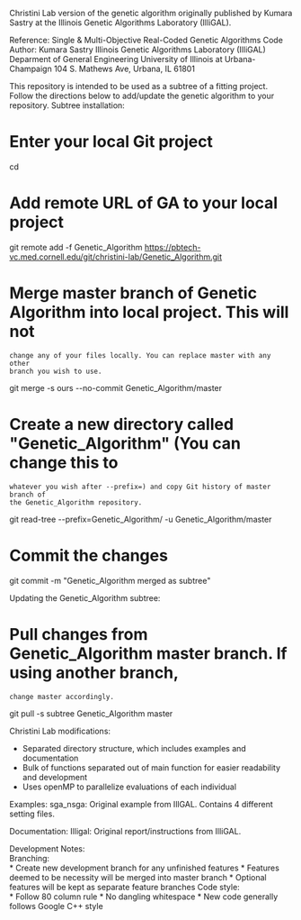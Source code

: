 Christini Lab version of the genetic algorithm originally published by
Kumara Sastry at the Illinois Genetic Algorithms Laboratory (IlliGAL).

Reference:
  Single & Multi-Objective Real-Coded Genetic Algorithms Code
  Author: Kumara Sastry
  Illinois Genetic Algorithms Laboratory (IlliGAL)
  Deparment of General Engineering
  University of Illinois at Urbana-Champaign
  104 S. Mathews Ave, Urbana, IL 61801

This repository is intended to be used as a subtree of a fitting project. Follow
the directions below to add/update the genetic algorithm to your repository.
Subtree installation:
  # Enter your local Git project
  cd <PROJECT DIRECTORY>

  # Add remote URL of GA to your local project
  git remote add -f Genetic_Algorithm https://pbtech-vc.med.cornell.edu/git/christini-lab/Genetic_Algorithm.git

  # Merge master branch of Genetic Algorithm into local project. This will not
    change any of your files locally. You can replace master with any other
    branch you wish to use.
  git merge -s ours --no-commit Genetic_Algorithm/master

  # Create a new directory called "Genetic_Algorithm" (You can change this to
    whatever you wish after --prefix=) and copy Git history of master branch of
    the Genetic_Algorithm repository.
  git read-tree --prefix=Genetic_Algorithm/ -u Genetic_Algorithm/master

  # Commit the changes
  git commit -m "Genetic_Algorithm merged as subtree"

Updating the Genetic_Algorithm subtree:
  # Pull changes from Genetic_Algorithm master branch. If using another branch,
    change master accordingly.
  git pull -s subtree Genetic_Algorithm master

Christini Lab modifications:  
  * Separated directory structure, which includes examples and documentation
  * Bulk of functions separated out of main function for easier readability and
    development
  * Uses openMP to parallelize evaluations of each individual

Examples:
  sga_nsga: Original example from IllGAL. Contains 4 different setting files.

Documentation: 
  Illigal: Original report/instructions from IlliGAL.

Development Notes:  
  Branching:  
    * Create new development branch for any unfinished features
    * Features deemed to be necessity will be merged into master branch
    * Optional features will be kept as separate feature branches
  Code style:  
    * Follow 80 column rule
    * No dangling whitespace
    * New code generally follows Google C++ style
